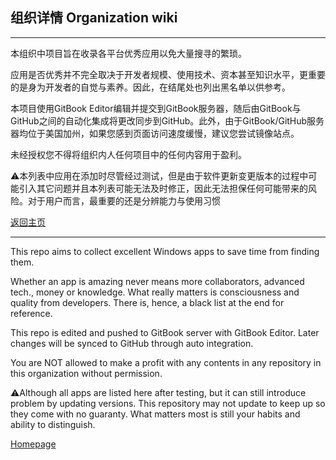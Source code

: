 ## 组织详情   Organization wiki

---

本组织中项目旨在收录各平台优秀应用以免大量搜寻的繁琐。

应用是否优秀并不完全取决于开发者规模、使用技术、资本甚至知识水平，更重要的是身为开发者的自觉与素养。因此，在结尾处也列出黑名单以供参考。

本项目使用GitBook Editor编辑并提交到GitBook服务器，随后由GitBook与GitHub之间的自动化集成将更改同步到GitHub。此外，由于GitBook/GitHub服务器均位于美国加州，如果您感到页面访问速度缓慢，建议您尝试镜像站点。

未经授权您不得将组织内人任何项目中的任何内容用于盈利。

⚠️本列表中应用在添加时尽管经过测试，但是由于软件更新变更版本的过程中可能引入其它问题并且本列表可能无法及时修正，因此无法担保任何可能带来的风险。对于用户而言，最重要的还是分辨能力与使用习惯

[返回主页](http://amazingapps.org/)

---

This repo aims to collect excellent Windows apps to save time from finding them.

Whether an app is amazing never means more collaborators, advanced tech., money or knowledge. What really matters is consciousness and quality from developers. There is, hence, a black list at the end for reference.

This repo is edited and pushed to GitBook server with GitBook Editor. Later changes will be synced to GitHub through auto integration.

You are NOT allowed to make a profit with any contents in any repository in this organization without permission.

⚠️Although all apps are listed here after testing, but it can still introduce problem by updating versions. This repository may not update to keep up so they come with no guaranty. What matters most is still your habits and ability to distinguish.

[Homepage](http://amazingapps.org/)

